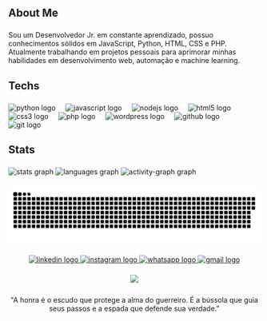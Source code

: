<h2 align="left">About Me</h2>

###

<p align="left">Sou um Desenvolvedor Jr. em constante aprendizado, possuo conhecimentos sólidos em JavaScript, Python, HTML, CSS e PHP. Atualmente trabalhando em projetos pessoais para aprimorar minhas habilidades em desenvolvimento web, automação e machine learning.</p>

###

<h2 align="left">Techs</h2>

###

<div align="left">
  <img src="https://skillicons.dev/icons?i=py" height="40" alt="python logo"  />
  <img width="12" />
  <img src="https://skillicons.dev/icons?i=js" height="40" alt="javascript logo"  />
  <img width="12" />
  <img src="https://skillicons.dev/icons?i=nodejs" height="40" alt="nodejs logo"  />
  <img width="12" />
  <img src="https://skillicons.dev/icons?i=html" height="40" alt="html5 logo"  />
  <img width="12" />
  <img src="https://skillicons.dev/icons?i=css" height="40" alt="css3 logo"  />
  <img width="12" />
  <img src="https://skillicons.dev/icons?i=php" height="40" alt="php logo"  />
  <img width="12" />
  <img src="https://skillicons.dev/icons?i=wordpress" height="40" alt="wordpress logo"  />
  <img width="12" />
  <img src="https://skillicons.dev/icons?i=github" height="40" alt="github logo"  />
  <img width="12" />
  <img src="https://skillicons.dev/icons?i=git" height="40" alt="git logo"  />
</div>

###

<h2 align="left">Stats</h2>

###

<div align="left">
  <img src="https://github-readme-stats.vercel.app/api?username=MarioAndre1&hide_title=false&hide_rank=false&show_icons=true&include_all_commits=true&count_private=true&disable_animations=false&theme=gruvbox&locale=en&hide_border=false&order=1" height="150" alt="stats graph"  />
  <img src="https://github-readme-stats.vercel.app/api/top-langs?username=MarioAndre1&locale=en&hide_title=false&layout=compact&card_width=320&langs_count=12&theme=gruvbox&hide_border=false&order=2" height="150" alt="languages graph"  />
  <img src="https://github-readme-activity-graph.vercel.app/graph?username=MarioAndre1&radius=16&theme=gruvbox&area=true&order=5" height="300" alt="activity-graph graph"  />
</div>

###

<img src="https://raw.githubusercontent.com/MarioAndre1/MarioAndre1/output/snake.svg" alt="Snake animation" />

###

<div align="center">
  <a href="www.linkedin.com/in/mariobertollo" target="_blank">
    <img src="https://img.shields.io/static/v1?message=LinkedIn&logo=linkedin&label=&color=0077B5&logoColor=white&labelColor=&style=flat" height="40" alt="linkedin logo"  />
  </a>
  <a href="https://www.instagram.com/marioandrebertollo/" target="_blank">
    <img src="https://img.shields.io/static/v1?message=Instagram&logo=instagram&label=&color=E4405F&logoColor=white&labelColor=&style=flat" height="40" alt="instagram logo"  />
  </a>
  <a href="https://wa.me/53991913919" target="_blank">
    <img src="https://img.shields.io/static/v1?message=Whatsapp&logo=whatsapp&label=&color=25D366&logoColor=white&labelColor=&style=flat" height="40" alt="whatsapp logo"  />
  </a>
  <a href="marioandredutra@hotmail.com" target="_blank">
    <img src="https://img.shields.io/static/v1?message=Gmail&logo=gmail&label=&color=D14836&logoColor=white&labelColor=&style=flat" height="40" alt="gmail logo"  />
  </a>
</div>

###

<div align="center">
  <img height="300" src="https://lh3.googleusercontent.com/fife/ALs6j_F5UeTh1evRYjxlEY4Y2AQKFV_nPTPjMc4xQEjRWKfWJTQ_hL42kgBVIgExRL3xGxV2yCaLJg06FoGRASDvSr20Ue2Yc25z2BmDnrNocvWC9d8OwPUofSi4Q_OOTj0LL4ZIY_wHPx_SM1qJnTsiOhRL-bLZm6KUv8q-6OuQUYd1Op77HoYdiMBfUnBQkqsiGwu_iir0OAhQ3aE_pQQoupeLL_sHw59z1E_puQX191Go8TFWqXymhDC-xV4cQwiQ7NQ8hped_Xaf7vRdKLDTqFGxVNUlajTu2lElENXPqQuKTG2pRYWpTkX4FGnLLr1WnsMGW0eIxflbyuaTrW81Xo7FTawRVjeIdQFYc7GohD7r07nrerUaGHjDlqmNe57_rfl61KxT5Y57CaftMZUgR1sDI36wNaL2zZcZPgi-nmTHuvhv78rLAygmpbflc94EuOuLJ2gGCnFDBvt8dG6NV8v69lS48cHEwjQxrc9Zh-hnQQBW45BA_QxgPF2BqYsPGsqbRRUW2NdVQTX5-dpWrjzpBhuu79xnXglNgBdiybHMOq03yTAqpN4Sq0KCKYhyUwT6P_IFKG7m5DrVDQwch-tWr5Bm-5hWD8sm6iaIr2M9AiAgP-rPiu8y-zoygY7lJVycs_eR3pCRIq-QxrMRgwb6dlZRUbrFZY4gIjZLR_VGwmPD7KYjcVWpM_ZlwGr3xqLl56EKVZ6XOw5vndgArLl_XLIFSD1OG5m5GFUgEZw_0_gv2ss-VkdPM_j_-ogr1HDwMrx900ebromajuDCHTzwcfxMN5RVS5JWmlRoys8gPBF-NduTvlSwMk-SjAHIs2u8i_xwv1ynF_PF3qWyZjnLqfeRYRDg_hoPE_PIRASMSXcZwmQFb7HgKk8W54etQs_ZswnQ0HihanrjXGzUFJeQ6qpFTyoKOLiqtqFncsdruiwDLGYQzkifl1_oS0hqoX-JpBE-d8wxvUyWmbOG7Tbampwj2TmOyV4nGcMGealoJLVPiZ4FQdVe8525rWyc_ntZyM7ddJXim7STytj3BK28oriBaDuGKO-27EoxJnqjl3kCUpb0Lqw4UFvg32uVuA7wGNEo4ZVQn_Oe0MaoY-Qr-PtuYHsNz_Oi1ekYLQt_0JczXmEMVRHJNNsHAkeLuBMOFvvfJnCT1FMsLGMDRoiunxaJTuQzdV6hcHVg1jL0oj1WKme8blarsKJktSODSYyaXBlleHsbJMOPkhosHlQo8rEiDyUBM4K0WV0nEIqU3tiswL6YoEH4kJWMj9-tExYFvExifc58iuIjw5482GfnqMqIR2Km8gf-fvRLe0iMbe3q4-BjMdH1nx_YiKM5iLvaCW_m7vREdzT2ahPnIa8MiPBBinb-wI7XILaRhY1WgIhjB0r_38mBmd81RZlbQEX06OGp240r2aeJ_JPXMBk1zP0EhzptpKnnIhYHw5M=s1024"  />
</div>

###

<p align="center">"A honra é o escudo que protege a alma do guerreiro. É a bússola que guia seus passos e a espada que defende sua verdade."</p>

###
